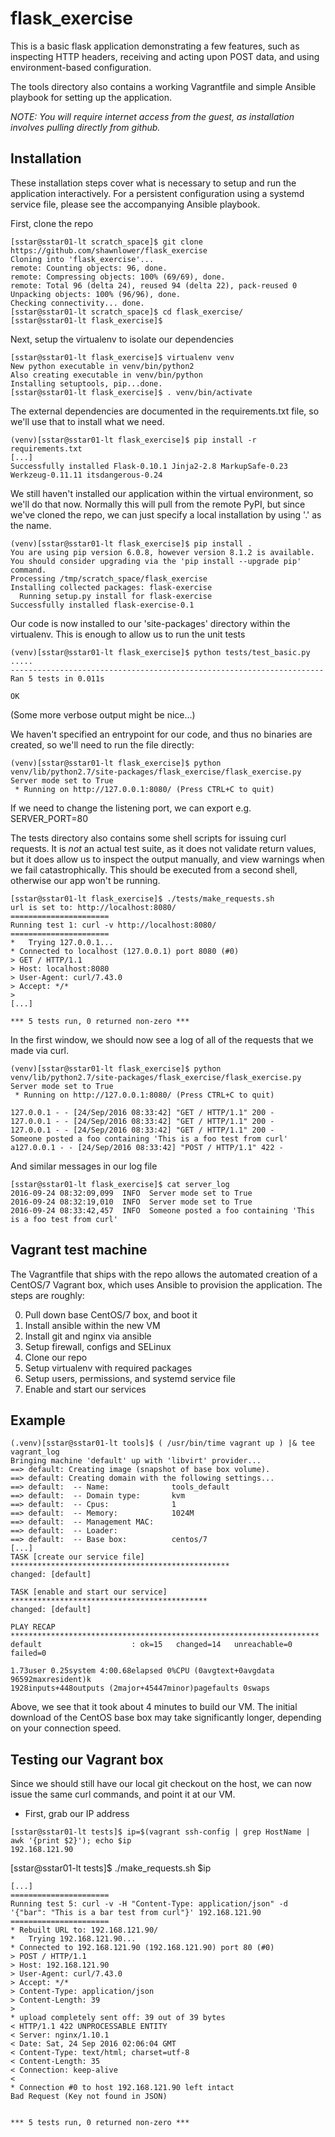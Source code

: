 flask_exercise
==============

This is a basic flask application demonstrating a few features, such as inspecting HTTP headers, receiving and acting upon POST data, and using environment-based configuration.

The tools directory also contains a working Vagrantfile and simple Ansible playbook for setting up the application.

*NOTE: You will require internet access from the guest, as installation involves pulling directly from github.*

Installation
------------

These installation steps cover what is necessary to setup and run the application interactively. For a persistent configuration using a systemd service file, please see the accompanying Ansible playbook.

First, clone the repo
```
[sstar@sstar01-lt scratch_space]$ git clone https://github.com/shawnlower/flask_exercise
Cloning into 'flask_exercise'...
remote: Counting objects: 96, done.
remote: Compressing objects: 100% (69/69), done.
remote: Total 96 (delta 24), reused 94 (delta 22), pack-reused 0
Unpacking objects: 100% (96/96), done.
Checking connectivity... done.
[sstar@sstar01-lt scratch_space]$ cd flask_exercise/
[sstar@sstar01-lt flask_exercise]$ 
```

Next, setup the virtualenv to isolate our dependencies
```
[sstar@sstar01-lt flask_exercise]$ virtualenv venv
New python executable in venv/bin/python2
Also creating executable in venv/bin/python
Installing setuptools, pip...done.
[sstar@sstar01-lt flask_exercise]$ . venv/bin/activate
```

The external dependencies are documented in the requirements.txt file, so we'll use that to install what we need.
```
(venv)[sstar@sstar01-lt flask_exercise]$ pip install -r requirements.txt 
[...]
Successfully installed Flask-0.10.1 Jinja2-2.8 MarkupSafe-0.23 Werkzeug-0.11.11 itsdangerous-0.24
```

We still haven't installed our application within the virtual environment, so we'll do that now. Normally this will pull from the remote PyPI, but since we've cloned the repo, we can just specify a local installation by using '.' as the name.
```
(venv)[sstar@sstar01-lt flask_exercise]$ pip install .
You are using pip version 6.0.8, however version 8.1.2 is available.
You should consider upgrading via the 'pip install --upgrade pip' command.
Processing /tmp/scratch_space/flask_exercise
Installing collected packages: flask-exercise
  Running setup.py install for flask-exercise
Successfully installed flask-exercise-0.1
```

Our code is now installed to our 'site-packages' directory within the virtualenv. This is enough to allow us to run the unit tests
```
(venv)[sstar@sstar01-lt flask_exercise]$ python tests/test_basic.py 
.....
----------------------------------------------------------------------
Ran 5 tests in 0.011s

OK
```
(Some more verbose output might be nice...)

We haven't specified an entrypoint for our code, and thus no binaries are created, so we'll need to run the file directly:
```
(venv)[sstar@sstar01-lt flask_exercise]$ python venv/lib/python2.7/site-packages/flask_exercise/flask_exercise.py
Server mode set to True
 * Running on http://127.0.0.1:8080/ (Press CTRL+C to quit)
```
If we need to change the listening port, we can export e.g. SERVER_PORT=80


The tests directory also contains some shell scripts for issuing curl requests. It is *not* an actual test suite, as it does not validate return values, but it does allow us to inspect the output manually, and view warnings when we fail catastrophically.
This should be executed from a second shell, otherwise our app won't be running.
```
[sstar@sstar01-lt flask_exercise]$ ./tests/make_requests.sh 
url is set to: http://localhost:8080/
======================
Running test 1: curl -v http://localhost:8080/
======================
*   Trying 127.0.0.1...
* Connected to localhost (127.0.0.1) port 8080 (#0)
> GET / HTTP/1.1
> Host: localhost:8080
> User-Agent: curl/7.43.0
> Accept: */*
> 
[...]

*** 5 tests run, 0 returned non-zero ***
```

In the first window, we should now see a log of all of the requests that we made via curl.
```
(venv)[sstar@sstar01-lt flask_exercise]$ python venv/lib/python2.7/site-packages/flask_exercise/flask_exercise.py
Server mode set to True
 * Running on http://127.0.0.1:8080/ (Press CTRL+C to quit)

127.0.0.1 - - [24/Sep/2016 08:33:42] "GET / HTTP/1.1" 200 -
127.0.0.1 - - [24/Sep/2016 08:33:42] "GET / HTTP/1.1" 200 -
127.0.0.1 - - [24/Sep/2016 08:33:42] "GET / HTTP/1.1" 200 -
Someone posted a foo containing 'This is a foo test from curl'
a127.0.0.1 - - [24/Sep/2016 08:33:42] "POST / HTTP/1.1" 422 -
```

And similar messages in our log file
```
[sstar@sstar01-lt flask_exercise]$ cat server_log 
2016-09-24 08:32:09,099  INFO  Server mode set to True
2016-09-24 08:32:19,010  INFO  Server mode set to True
2016-09-24 08:33:42,457  INFO  Someone posted a foo containing 'This is a foo test from curl'
```

Vagrant test machine
---------------------

The Vagrantfile that ships with the repo allows the automated creation of a CentOS/7 Vagrant box, which uses Ansible to provision the application. The steps are roughly:

0. Pull down base CentOS/7 box, and boot it
0. Install ansible within the new VM
0. Install git and nginx via ansible
0. Setup firewall, configs and SELinux
0. Clone our repo
0. Setup virtualenv with required packages
0. Setup users, permissions, and systemd service file
0. Enable and start our services

Example
-------

```
(.venv)[sstar@sstar01-lt tools]$ ( /usr/bin/time vagrant up ) |& tee vagrant_log
Bringing machine 'default' up with 'libvirt' provider...
==> default: Creating image (snapshot of base box volume).
==> default: Creating domain with the following settings...
==> default:  -- Name:              tools_default
==> default:  -- Domain type:       kvm
==> default:  -- Cpus:              1
==> default:  -- Memory:            1024M
==> default:  -- Management MAC:    
==> default:  -- Loader:            
==> default:  -- Base box:          centos/7
[...]
TASK [create our service file] *************************************************
changed: [default]

TASK [enable and start our service] ********************************************
changed: [default]

PLAY RECAP *********************************************************************
default                    : ok=15   changed=14   unreachable=0    failed=0   

1.73user 0.25system 4:00.68elapsed 0%CPU (0avgtext+0avgdata 96592maxresident)k
1928inputs+448outputs (2major+45447minor)pagefaults 0swaps
```

Above, we see that it took about 4 minutes to build our VM. The initial download of the CentOS base box may take significantly longer, depending on your connection speed.

Testing our Vagrant box
-----------------------

Since we should still have our local git checkout on the host, we can now issue the same curl commands, and point it at our VM.

- First, grab our IP address

```
[sstar@sstar01-lt tests]$ ip=$(vagrant ssh-config | grep HostName | awk '{print $2}'); echo $ip
192.168.121.90
```

[sstar@sstar01-lt tests]$ ./make_requests.sh $ip
```
[...]
======================
Running test 5: curl -v -H "Content-Type: application/json" -d '{"bar": "This is a bar test from curl"}' 192.168.121.90
======================
* Rebuilt URL to: 192.168.121.90/
*   Trying 192.168.121.90...
* Connected to 192.168.121.90 (192.168.121.90) port 80 (#0)
> POST / HTTP/1.1
> Host: 192.168.121.90
> User-Agent: curl/7.43.0
> Accept: */*
> Content-Type: application/json
> Content-Length: 39
> 
* upload completely sent off: 39 out of 39 bytes
< HTTP/1.1 422 UNPROCESSABLE ENTITY
< Server: nginx/1.10.1
< Date: Sat, 24 Sep 2016 02:06:04 GMT
< Content-Type: text/html; charset=utf-8
< Content-Length: 35
< Connection: keep-alive
< 
* Connection #0 to host 192.168.121.90 left intact
Bad Request (Key not found in JSON)


*** 5 tests run, 0 returned non-zero ***
```

